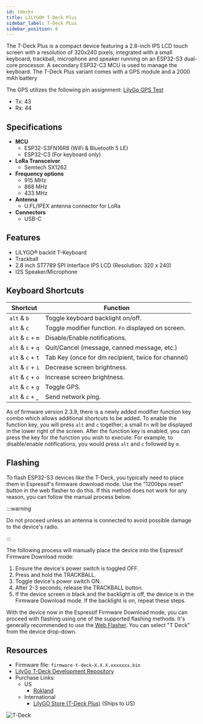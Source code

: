 ```yaml
---
id: tdeck+
title: LILYGO® T-Deck Plus
sidebar_label: T-Deck PLus
sidebar_position: 6
---
```


The T-Deck Plus is a compact device featuring a 2.8-inch IPS LCD touch screen with a resolution of 320x240 pixels, integrated with a small keyboard, trackball, microphone and speaker running on an ESP32-S3 dual-core processor. A secondary ESP32-C3 MCU is used to manage the keyboard.  The T-Deck Plus variant comes with a GPS module and a 2000 mAh battery

The GPS utilizes the following pin assignment: [LilyGo GPS Test](https://github.com/Xinyuan-LilyGO/T-Deck/blob/master/examples/GPSShield/GPSShield.ino)
- Tx: 43
- Rx: 44

## Specifications

- **MCU**
  - ESP32-S3FN16R8 (WiFi & Bluetooth 5 LE)
  - ESP32-C3 (For keyboard only)
- **LoRa Transceiver**
  - Semtech SX1262
- **Frequency options**
  - 915 MHz
  - 868 MHz
  - 433 MHz
- **Antenna**
  - U.FL/IPEX antenna connector for LoRa
- **Connectors**
  - USB-C

## Features

- LILYGO® backlit T-Keyboard
- Trackball
- 2.8 inch ST7789 SPI Interface IPS LCD (Resolution: 320 x 240)
- I2S Speaker/Microphone

## Keyboard Shortcuts

| Shortcut          | Function                                            |
| ----------------- | --------------------------------------------------- |
| `alt` & `b`       | Toggle keyboard backlight on/off.                   |
| `alt` & `c`       | Toggle modifier function. `Fn` displayed on screen. |
| `alt` & `c` + `m` | Disable/Enable notifications.                       |
| `alt` & `c` + `q` | Quit/Cancel (message, canned message, etc.)         |
| `alt` & `c` + `t` | Tab Key (once for dm recipient, twice for channel)  |
| `alt` & `c` + `i` | Decrease screen brightness.                         |
| `alt` & `c` + `o` | Increase screen brightness.                         |
| `alt` & `c` + `g` | Toggle GPS.                                         |
| `alt` & `c` + `⎵` | Send network ping.                                  |

As of firmware version 2.3.9, there is a newly added modifier function key combo which allows additional shortcuts to be added. To enable the function key, you will press `alt` and `c` together; a small `Fn` will be displayed in the lower right of the screen. After the function key is enabled, you can press the key for the function you wish to execute. For example, to disable/enable notifications, you would press `alt` and `c` followed by `m`.

## Flashing

To flash ESP32-S3 devices like the T-Deck, you typically need to place them in Espressif's firmware download mode. Use the "1200bps reset" button in the web flasher to do this. If this method does not work for any reason, you can follow the manual process below.

:::warning

Do not proceed unless an antenna is connected to avoid possible damage to the device's radio.

:::

The following process will manually place the device into the Espressif Firmware Download mode:

1. Ensure the device's power switch is toggled OFF.
2. Press and hold the TRACKBALL.
3. Toggle device's power switch ON.
4. After 2-3 seconds, release the TRACKBALL button.
5. If the device screen is black and the backlight is off, the device is in the Firmware Download mode. If the backlight is on, repeat these steps.

With the device now in the Espressif Firmware Download mode, you can proceed with flashing using one of the supported flashing methods. It's generally recommended to use the [Web Flasher](https://flasher.meshtastic.org/). You can select "T Deck" from the device drop-down.

## Resources

- Firmware file: `firmware-t-deck-X.X.X.xxxxxxx.bin`
- [LilyGo T-Deck Development Repository](https://github.com/Xinyuan-LilyGO/T-Deck/tree/master)
- Purchase Links:
  - US
    - [Rokland](https://store.rokland.com/products/lilygo-t-deck-portable-microcontroller-programmer-lora-915-mhz-h642?variant=42283977834579)
  - International
    - [LilyGO Store (T-Deck Plus)](https://lilygo.cc/products/t-deck-plus-meshtastic) (Ships to US)

![T-Deck](/img/hardware/LILYGO-T-DECK.webp)
